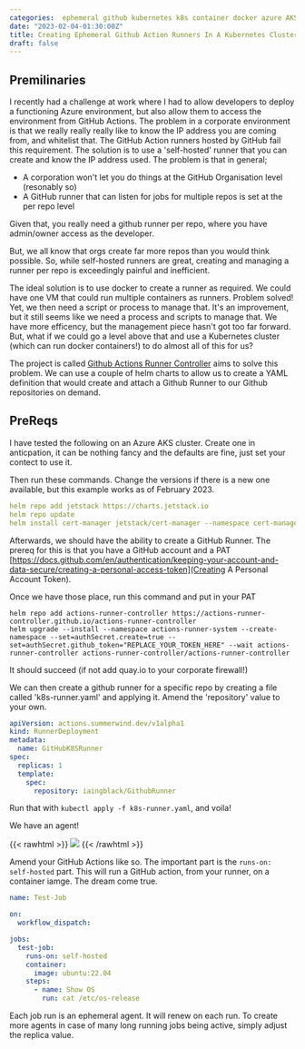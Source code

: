 ```yaml
---
categories:  ephemeral github kubernetes k8s container docker azure AKS
date: "2023-02-04-01:30:00Z"
title: Creating Ephemeral Github Action Runners In A Kubernetes Cluster
draft: false
---
```



## Premilinaries 

I recently had a challenge at work where I had to allow developers to deploy a functioning Azure environment, but also allow them to access the environment from GitHub Actions. The problem in a corporate environment is that we really really really like to know the IP address you are coming from, and whitelist that. The GitHub Action runners hosted by GitHub fail this requirement. The solution is to use a 'self-hosted' runner that you can create and know the IP address used. The problem is that in general;
 - A corporation won't let you do things at the GitHub Organisation level (resonably so)
 - A GitHub runner that can listen for jobs for multiple repos is set at the per repo level 
 
Given that, you really need a github runner per repo, where you have admin/owner access as the developer.

But, we all know that orgs create far more repos than you would think possible. So, while self-hosted runners are great, creating and managing a runner per repo is exceedingly painful and inefficient.

The ideal solution is to use docker to create a runner as required. We could have one VM that could run multiple containers as runners. Problem solved! Yet, we then need a script or process to manage that. It's an improvement, but it still seems like we need a process and scripts to manage that. We have more efficency, but the management piece hasn't got too far forward. But, what if we could go a level above that and use a Kubernetes cluster (which can run docker containers!) to do almost all of this for us?

The project is called [Github Actions Runner Controller](https://github.com/actions/actions-runner-controller) aims to solve this problem. We can use a couple of helm charts to allow us to create a YAML definition that would create and attach a Github Runner to our Github repositories on demand.

## PreReqs

I have tested the following on an Azure AKS cluster. Create one in anticpation, it can be nothing fancy and the defaults are fine, just set your contect to use it.

Then run these commands. Change the versions if there is a new one available, but this example works as of February 2023.

```yaml
helm repo add jetstack https://charts.jetstack.io
helm repo update
helm install cert-manager jetstack/cert-manager --namespace cert-manager --create-namespace --version v1.11.0 --set installCRDs=true
```

Afterwards, we should have the ability to create a GitHub Runner. The prereq for this is that you have a GitHub account and a PAT [https://docs.github.com/en/authentication/keeping-your-account-and-data-secure/creating-a-personal-access-token](Creating A Personal Account Token).

Once we have those place, run this command and put in your PAT

```azure
helm repo add actions-runner-controller https://actions-runner-controller.github.io/actions-runner-controller
helm upgrade --install --namespace actions-runner-system --create-namespace --set=authSecret.create=true --set=authSecret.github_token="REPLACE_YOUR_TOKEN_HERE" --wait actions-runner-controller actions-runner-controller/actions-runner-controller
```

It should succeed (if not add quay.io to your corporate firewall!)

We can then create a github runner for a specific repo by creating a file called 'k8s-runner.yaml' and applying it. Amend the 'repository' value to your own.

```yaml
apiVersion: actions.summerwind.dev/v1alpha1
kind: RunnerDeployment
metadata:
  name: GitHubK8SRunner
spec:
  replicas: 1
  template:
    spec:
      repository: iaingblack/GithubRunner
```

Run that with `kubectl apply -f k8s-runner.yaml`, and voila!

We have an agent!

{{< rawhtml >}}
<a data-fancybox="gallery" href="/assets/images/2023/2023-02-04-Creating-Github-Runners-in-a-Kubernetes-Cluster/github-runner-created.png"><img src="/assets/images/2023/Creating-Github-Runners-in-a-Kubernetes-Cluster/github-runner-created.png"></a>
{{< /rawhtml >}}


Amend your GitHub Actions like so. The important part is the `runs-on: self-hosted` part. This will run a GitHub action, from your runner, on a container iamge. The dream come true. 

```yaml
name: Test-Job

on:
  workflow_dispatch:

jobs:
  test-job:
    runs-on: self-hosted
    container:
      image: ubuntu:22.04
    steps:
      - name: Show OS
        run: cat /etc/os-release
```

Each job run is an ephemeral agent. It will renew on each run. To create more agents in case of many long running jobs being active, simply adjust the replica value.